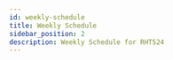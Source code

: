 ```yaml
---
id: weekly-schedule
title: Weekly Schedule
sidebar_position: 2
description: Weekly Schedule for RHT524
---
```


